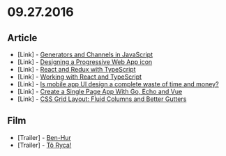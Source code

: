 # 09.27.2016

## Article

- \[Link\] - [Generators and Channels in JavaScript](https://medium.com/javascript-inside/generators-and-channels-in-javascript-594f2cf9c16e#.7mvy7pe4i)
- \[Link\] - [Designing a Progressive Web App icon](https://medium.com/dev-channel/designing-a-progressive-web-app-icon-b55f63f9ff6e#.11ofo2bow)
- \[Link\] - [React and Redux with TypeScript](http://jaysoo.ca/2015/09/26/typed-react-and-redux/)
- \[Link\] - [Working with React and TypeScript](http://blog.wolksoftware.com/working-with-react-and-typescript)
- \[Link\] - [Is mobile app UI design a complete waste of time and money?](http://www.webdesignerdepot.com/2016/09/is-app-ui-design-a-complete-waste-of-time-and-money/)
- \[Link\] - [Create a Single Page App With Go, Echo and Vue](https://scotch.io/tutorials/create-a-single-page-app-with-go-echo-and-vue)
- \[Link\] - [CSS Grid Layout: Fluid Columns and Better Gutters](https://webdesign.tutsplus.com/tutorials/css-grid-layout-units-of-measurement-and-basic-keywords--cms-27259)


## Film 

- \[Trailer\] - [Ben-Hur](https://www.youtube.com/watch?v=QZbukl9Sxv4)
- \[Trailer\] - [Tô Ryca!](https://www.youtube.com/watch?v=xSsjX0wBs8k)
